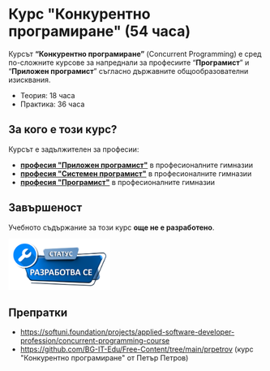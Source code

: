 # Курс "Конкурентно програмиране" (54 часа)

Курсът **“Конкурентно програмиране”** (Concurrent Programming) е сред по-сложните курсове за напреднали за професиите “**Програмист**” и “**Приложен програмист**” съгласно държавните общообразователни изисквания.
 - Теория: 18 часа
 - Практика: 36 часа

## За кого е този курс?

Курсът е задължителен за професии:
 - [**професия "Приложен програмист"**](https://github.com/BG-IT-Edu/School-Programming/tree/main/Courses/Applied-Programmer) в професионалните гимназии
 - [**професия "Системен програмист"**](https://github.com/BG-IT-Edu/School-Programming/tree/main/Courses/System-Programmer) в професионалните гимназии
 - [**професия "Програмист"**](https://github.com/BG-IT-Edu/School-Programming/tree/main/Courses/Programmer) в професионалните гимназии

## Завършеност

Учебното съдържание за този курс **още не е разработено**.

<img src="https://github.com/BG-IT-Edu/School-Programming/blob/main/Guidelines/Status-Under-Development.png" alt="status" width="200"/>

## Препратки
 - https://softuni.foundation/projects/applied-software-developer-profession/concurrent-programming-course
 - https://github.com/BG-IT-Edu/Free-Content/tree/main/prpetrov (курс "Конкурентно програмиране" от Петър Петров)

